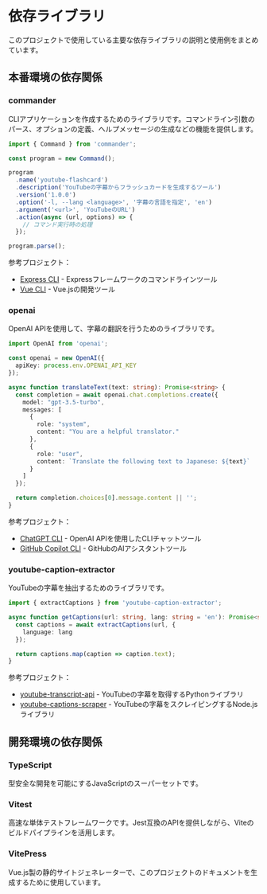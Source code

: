 # 依存ライブラリ

このプロジェクトで使用している主要な依存ライブラリの説明と使用例をまとめています。

## 本番環境の依存関係

### commander

CLIアプリケーションを作成するためのライブラリです。コマンドライン引数のパース、オプションの定義、ヘルプメッセージの生成などの機能を提供します。

```typescript
import { Command } from 'commander';

const program = new Command();

program
  .name('youtube-flashcard')
  .description('YouTubeの字幕からフラッシュカードを生成するツール')
  .version('1.0.0')
  .option('-l, --lang <language>', '字幕の言語を指定', 'en')
  .argument('<url>', 'YouTubeのURL')
  .action(async (url, options) => {
    // コマンド実行時の処理
  });

program.parse();
```

参考プロジェクト：
- [Express CLI](https://github.com/expressjs/express/tree/master/bin) - Expressフレームワークのコマンドラインツール
- [Vue CLI](https://github.com/vuejs/vue-cli) - Vue.jsの開発ツール

### openai

OpenAI APIを使用して、字幕の翻訳を行うためのライブラリです。

```typescript
import OpenAI from 'openai';

const openai = new OpenAI({
  apiKey: process.env.OPENAI_API_KEY
});

async function translateText(text: string): Promise<string> {
  const completion = await openai.chat.completions.create({
    model: "gpt-3.5-turbo",
    messages: [
      {
        role: "system",
        content: "You are a helpful translator."
      },
      {
        role: "user",
        content: `Translate the following text to Japanese: ${text}`
      }
    ]
  });

  return completion.choices[0].message.content || '';
}
```

参考プロジェクト：
- [ChatGPT CLI](https://github.com/j178/chatgpt) - OpenAI APIを使用したCLIチャットツール
- [GitHub Copilot CLI](https://github.com/github/gh-copilot) - GitHubのAIアシスタントツール

### youtube-caption-extractor

YouTubeの字幕を抽出するためのライブラリです。

```typescript
import { extractCaptions } from 'youtube-caption-extractor';

async function getCaptions(url: string, lang: string = 'en'): Promise<string[]> {
  const captions = await extractCaptions(url, {
    language: lang
  });

  return captions.map(caption => caption.text);
}
```

参考プロジェクト：
- [youtube-transcript-api](https://github.com/jdepoix/youtube-transcript-api) - YouTubeの字幕を取得するPythonライブラリ
- [youtube-captions-scraper](https://github.com/algolia/youtube-captions-scraper) - YouTubeの字幕をスクレイピングするNode.jsライブラリ

## 開発環境の依存関係

### TypeScript

型安全な開発を可能にするJavaScriptのスーパーセットです。

### Vitest

高速な単体テストフレームワークです。Jest互換のAPIを提供しながら、Viteのビルドパイプラインを活用します。

### VitePress

Vue.js製の静的サイトジェネレーターで、このプロジェクトのドキュメントを生成するために使用しています。